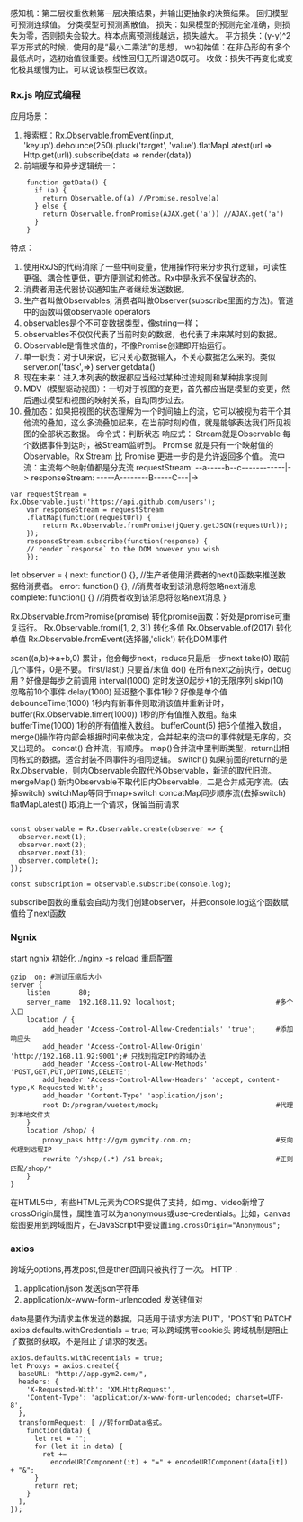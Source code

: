 感知机：第二层权重依赖第一层决策结果，并输出更抽象的决策结果。
回归模型可预测连续值。
分类模型可预测离散值。
损失：如果模型的预测完全准确，则损失为零，否则损失会较大。样本点离预测线越远，损失越大。
平方损失：(y-y)^2 平方形式的时候，使用的是“最小二乘法”的思想，
wb初始值：在非凸形的有多个最低点时，选初始值很重要。线性回归无所谓选0既可。
收敛：损失不再变化或变化极其缓慢为止。可以说该模型已收敛。

### Rx.js 响应式编程
应用场景：
  1. 搜索框：Rx.Observable.fromEvent(input, 'keyup').debounce(250).pluck('target', 'value').flatMapLatest(url => Http.get(url)).subscribe(data => render(data))
  2. 前端缓存和异步逻辑统一：
```
    function getData() {
  	  if (a) {
    	return Observable.of(a) //Promise.resolve(a)
  	  } else {
    	return Observable.fromPromise(AJAX.get('a')) //AJAX.get('a')
  	  }
	}
```
特点：
  1. 使用RxJS的代码消除了一些中间变量，使用操作符来分步执行逻辑，可读性更强、耦合性更低，更方便测试和修改。Rx中是永远不保留状态的。
  2. 消费者用迭代器协议通知生产者继续发送数据。
  3. 生产者叫做Observables, 消费者叫做Observer(subscribe里面的方法)。管道中的函数叫做observable operators
  4. observables是个不可变数据类型，像string一样；
  5. observables不仅仅代表了当前时刻的数据，也代表了未来某时刻的数据。
  6. Observable是惰性求值的，不像Promise创建即开始运行。
  7. 单一职责：对于UI来说，它只关心数据输入，不关心数据怎么来的。类似server.on('task',=>) server.getdata()
  8. 现在未来：进入本列表的数据都应当经过某种过滤规则和某种排序规则
  9. MDV（模型驱动视图）：一切对于视图的变更，首先都应当是模型的变更，然后通过模型和视图的映射关系，自动同步过去。
  10. 叠加态：如果把视图的状态理解为一个时间轴上的流，它可以被视为若干个其他流的叠加，这么多流叠加起来，在当前时刻的值，就是能够表达我们所见视图的全部状态数据。
命令式：判断状态
响应式：
Stream就是Observable
每个数据事件到达时，被Stream监听到。
Promise 就是只有一个映射值的 Observable。Rx Stream 比 Promise 更进一步的是允许返回多个值。
流中流：主流每个映射值都是分支流
requestStream:  --a-----b--c------------|->
responseStream: -----A--------B-----C---|->
```
var requestStream = Rx.Observable.just('https://api.github.com/users');
    var responseStream = requestStream
    .flatMap(function(requestUrl) {
        return Rx.Observable.fromPromise(jQuery.getJSON(requestUrl));
    });
    responseStream.subscribe(function(response) {
    // render `response` to the DOM however you wish
    }); 
```

let observer = {
  next: function() {}, //生产者使用消费者的next()函数来推送数据给消费者。
  error: function() {}, //消费者收到该消息将忽略next消息
  complete: function() {} //消费者收到该消息将忽略next消息
}

Rx.Observable.fromPromise(promise) 转化promise函数：好处是promise可重复运行。
Rx.Observable.from([1, 2, 3]) 转化多值
Rx.Observable.of(2017) 转化单值
Rx.Observable.fromEvent(选择器,'click') 转化DOM事件

scan((a,b)=>a+b,0) 累计，他会每步next，reduce只最后一步next
take(0) 取前几个事件，0是不要。
first/last() 只要首/末值
do() 在所有next之前执行，debug用？好像是每步之前调用 
interval(1000) 定时发送0起步+1的无限序列
skip(10) 忽略前10个事件
delay(1000) 延迟整个事件1秒？好像是单个值
debounceTime(1000) 1秒内有新事件则取消该值并重新计时，
buffer(Rx.Observable.timer(1000)) 1秒的所有值推入数组。结束
bufferTime(1000) 1秒的所有值推入数组。
bufferCount(5) 把5个值推入数组，
merge()操作符内部会根据时间来做决定，合并起来的流中的事件就是无序的，交叉出现的。
concat() 合并流，有顺序。
map()合并流中里判断类型，return出相同格式的数据，适合封装不同事件的相同逻辑。
switch() 如果前面的return的是Rx.Observable，则内Observable会取代外Observable，新流的取代旧流。
mergeMap() 新内Observable不取代旧内Observable，二是合并成无序流。(去掉switch)
switchMap等同于map+switch concatMap同步顺序流(去掉switch)
flatMapLatest() 取消上一个请求，保留当前请求
```

const observable = Rx.Observable.create(observer => {
  observer.next(1);
  observer.next(2);
  observer.next(3);
  observer.complete();
});

const subscription = observable.subscribe(console.log);

```
subscribe函数的重载会自动为我们创建observer，并把console.log这个函数赋值给了next函数

### Ngnix
start ngnix 初始化
./nginx -s reload 重启配置

```
gzip  on; #测试压缩后大小
server {
	listen       80;
	server_name  192.168.11.92 localhost; 						  #多个入口
	location / {
		add_header 'Access-Control-Allow-Credentials' 'true';     #添加响应头
        add_header 'Access-Control-Allow-Origin' 'http://192.168.11.92:9001';# 只找到指定IP的跨域办法
        add_header 'Access-Control-Allow-Methods' 'POST,GET,PUT,OPTIONS,DELETE';  
        add_header 'Access-Control-Allow-Headers' 'accept, content-type,X-Requested-With'; 
	    add_header 'Content-Type' 'application/json';             
	    root D:/program/vuetest/mock; 							  #代理到本地文件夹
	}
	location /shop/ {
	    proxy_pass http://gym.gymcity.com.cn; 					  #反向代理到远程IP
	    rewrite ^/shop/(.*) /$1 break; 							  #正则匹配/shop/*
	}
}
```
在HTML5中，有些HTML元素为CORS提供了支持，如img、video新增了crossOrigin属性，属性值可以为anonymous或use-credentials。比如，canvas绘图要用到跨域图片，在JavaScript中要设置`img.crossOrigin="Anonymous";`
### axios
跨域先options,再发post,但是then回调只被执行了一次。
HTTP：
  1. application/json 发送json字符串
  2. application/x-www-form-urlencoded 发送键值对

data是要作为请求主体发送的数据，只适用于请求方法'PUT'，'POST'和'PATCH'
axios.defaults.withCredentials = true; 可以跨域携带cookie头
跨域机制是阻止了数据的获取，不是阻止了请求的发送。
```
axios.defaults.withCredentials = true;
let Proxys = axios.create({
  baseURL: "http://app.gym2.com/",
  headers: {
    'X-Requested-With': 'XMLHttpRequest',
    'Content-Type': 'application/x-www-form-urlencoded; charset=UTF-8',
  },
  transformRequest: [ //转formData格式。
    function(data) {
      let ret = "";
      for (let it in data) {
        ret +=
          encodeURIComponent(it) + "=" + encodeURIComponent(data[it]) + "&";
      }
      return ret;
    }
  ],
});
```